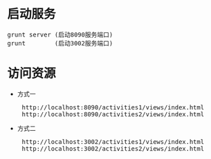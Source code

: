 # 启动服务
<pre>
grunt server (启动8090服务端口)
grunt        (启动3002服务端口)
</pre>

# 访问资源
- 方式一
<pre>
    http://localhost:8090/activities1/views/index.html
    http://localhost:8090/activities2/views/index.html
</pre>
- 方式二
<pre>
    http://localhost:3002/activities1/views/index.html
    http://localhost:3002/activities2/views/index.html
</pre>